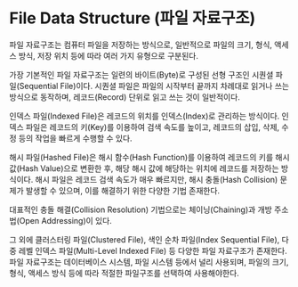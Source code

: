 # File Data Structure (파일 자료구조)

파일 자료구조는 컴퓨터 파일을 저장하는 방식으로, 일반적으로 파일의 크기, 형식, 액세스 방식, 저장 위치 등에 따라 여러 가지 유형으로 구분된다.

가장 기본적인 파일 자료구조는 일련의 바이트(Byte)로 구성된 선형 구조인 시퀀셜 파일(Sequential File)이다. 시퀀셜 파일은 파일의 시작부터 끝까지 차례대로 읽거나 쓰는 방식으로 동작하며, 레코드(Record) 단위로 읽고 쓰는 것이 일반적이다.

인덱스 파일(Indexed File)은 레코드의 위치를 인덱스(Index)로 관리하는 방식이다. 인덱스 파일은 레코드의 키(Key)를 이용하여 검색 속도를 높이고, 레코드의 삽입, 삭제, 수정 등의 작업을 빠르게 수행할 수 있다.

해시 파일(Hashed File)은 해시 함수(Hash Function)를 이용하여 레코드의 키를 해시 값(Hash Value)으로 변환한 후, 해당 해시 값에 해당하는 위치에 레코드를 저장하는 방식이다. 해시 파일은 레코드 검색 속도가 매우 빠르지만, 해시 충돌(Hash Collision) 문제가 발생할 수 있으며, 이를 해결하기 위한 다양한 기법 존재한다.

대표적인 충돌 해결(Collision Resolution) 기법으로는 체이닝(Chaining)과 개방 주소법(Open Addressing)이 있다.

그 외에 클러스터링 파일(Clustered File), 색인 순차 파일(Index Sequential File), 다중 레벨 인덱스 파일(Multi-Level Indexed File) 등 다양한 파일 자료구조가 존재한다. 파일 자료구조는 데이터베이스 시스템, 파일 시스템 등에서 널리 사용되며, 파일의 크기, 형식, 액세스 방식 등에 따라 적절한 파일구조를 선택하여 사용해야한다.
